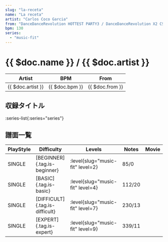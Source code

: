 ```yaml
---
slug: "la-receta"
name: "La receta"
artist: "Carlos Coco Garcia"
from: "DanceDanceRevolution HOTTEST PARTY3 / DanceDanceRevolution X2 CS"
bpm: 130
series:
  - "music-fit"
---
```


# {{ $doc.name }} / {{ $doc.artist }}

|Artist|BPM|From|
|------|---|----|
|{{ $doc.artist }}|{{ $doc.bpm }}|{{ $doc.from }}|

## 収録タイトル

:series-list{:series="series"}

## 譜面一覧

|PlayStyle|Difficulty|Levels|Notes|Movie|
|---------|----------|------|-----|-----|
|SINGLE|[BEGINNER]{.tag.is-beginner}|<div class="field is-grouped is-grouped-multiline"> :level{slug="music-fit" level=2}</div>|85/0||
|SINGLE|[BASIC]{.tag.is-basic}|<div class="field is-grouped is-grouped-multiline"> :level{slug="music-fit" level=4}</div>|112/20||
|SINGLE|[DIFFICULT]{.tag.is-difficult}|<div class="field is-grouped is-grouped-multiline"> :level{slug="music-fit" level=7}</div>|230/13||
|SINGLE|[EXPERT]{.tag.is-expert}|<div class="field is-grouped is-grouped-multiline"> :level{slug="music-fit" level=9}</div>|339/11||

